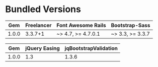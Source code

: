 # Bundled Versions

| Gem    | Freelancer | Font Awesome Rails | Bootstrap-Sass   |
|--------|------------|--------------------|------------------|
| 1.0.0  | 3.3.7+1    | ~> 4.7, >= 4.7.0.1 | ~> 3.3, >= 3.3.7 |

| Gem    | jQuery Easing | jqBootstrapValidation |
|--------|---------------|-----------------------|
| 1.0.0  | 1.3           | 1.3.6
